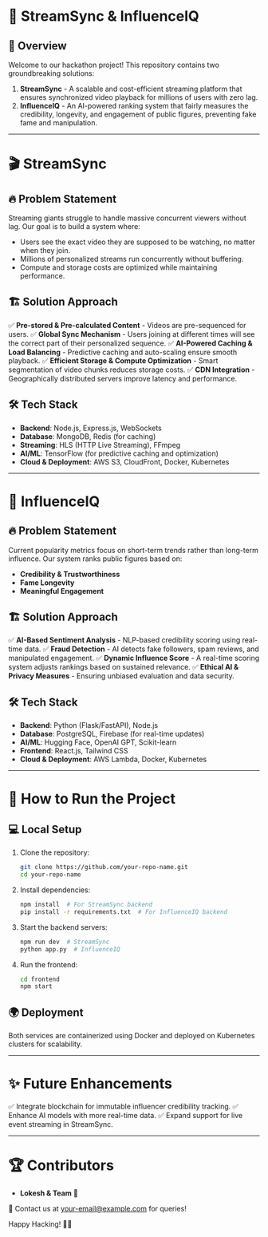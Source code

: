 # 🚀 StreamSync & InfluenceIQ

## 📌 Overview
Welcome to our hackathon project! This repository contains two groundbreaking solutions:

1. **StreamSync** - A scalable and cost-efficient streaming platform that ensures synchronized video playback for millions of users with zero lag.
2. **InfluenceIQ** - An AI-powered ranking system that fairly measures the credibility, longevity, and engagement of public figures, preventing fake fame and manipulation.

---

# 🎬 StreamSync

## 🔥 Problem Statement
Streaming giants struggle to handle massive concurrent viewers without lag. Our goal is to build a system where:
- Users see the exact video they are supposed to be watching, no matter when they join.
- Millions of personalized streams run concurrently without buffering.
- Compute and storage costs are optimized while maintaining performance.

## 🏗️ Solution Approach
✅ **Pre-stored & Pre-calculated Content** - Videos are pre-sequenced for users.
✅ **Global Sync Mechanism** - Users joining at different times will see the correct part of their personalized sequence.
✅ **AI-Powered Caching & Load Balancing** - Predictive caching and auto-scaling ensure smooth playback.
✅ **Efficient Storage & Compute Optimization** - Smart segmentation of video chunks reduces storage costs.
✅ **CDN Integration** - Geographically distributed servers improve latency and performance.

## 🛠️ Tech Stack
- **Backend**: Node.js, Express.js, WebSockets
- **Database**: MongoDB, Redis (for caching)
- **Streaming**: HLS (HTTP Live Streaming), FFmpeg
- **AI/ML**: TensorFlow (for predictive caching and optimization)
- **Cloud & Deployment**: AWS S3, CloudFront, Docker, Kubernetes

---

# 🌟 InfluenceIQ

## 🔥 Problem Statement
Current popularity metrics focus on short-term trends rather than long-term influence. Our system ranks public figures based on:
- **Credibility & Trustworthiness**
- **Fame Longevity**
- **Meaningful Engagement**

## 🏗️ Solution Approach
✅ **AI-Based Sentiment Analysis** - NLP-based credibility scoring using real-time data.
✅ **Fraud Detection** - AI detects fake followers, spam reviews, and manipulated engagement.
✅ **Dynamic Influence Score** - A real-time scoring system adjusts rankings based on sustained relevance.
✅ **Ethical AI & Privacy Measures** - Ensuring unbiased evaluation and data security.

## 🛠️ Tech Stack
- **Backend**: Python (Flask/FastAPI), Node.js
- **Database**: PostgreSQL, Firebase (for real-time updates)
- **AI/ML**: Hugging Face, OpenAI GPT, Scikit-learn
- **Frontend**: React.js, Tailwind CSS
- **Cloud & Deployment**: AWS Lambda, Docker, Kubernetes

---

# 🚀 How to Run the Project

## 💻 Local Setup
1. Clone the repository:
   ```sh
   git clone https://github.com/your-repo-name.git
   cd your-repo-name
   ```
2. Install dependencies:
   ```sh
   npm install  # For StreamSync backend
   pip install -r requirements.txt  # For InfluenceIQ backend
   ```
3. Start the backend servers:
   ```sh
   npm run dev  # StreamSync
   python app.py  # InfluenceIQ
   ```
4. Run the frontend:
   ```sh
   cd frontend
   npm start
   ```

## 🌍 Deployment
Both services are containerized using Docker and deployed on Kubernetes clusters for scalability.

---

# ✨ Future Enhancements
✅ Integrate blockchain for immutable influencer credibility tracking.
✅ Enhance AI models with more real-time data.
✅ Expand support for live event streaming in StreamSync.

---

# 🏆 Contributors
- **Lokesh & Team** 🚀

📧 Contact us at [your-email@example.com](mailto:your-email@example.com) for queries!

Happy Hacking! 🚀🔥
